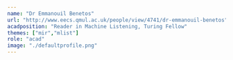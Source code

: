 ```yaml
---
name: "Dr Emmanouil Benetos"
url: "http://www.eecs.qmul.ac.uk/people/view/4741/dr-emmanouil-benetos"
acadposition: "Reader in Machine Listening, Turing Fellow"
themes: ["mir","mlist"]
role: "acad"
image: "./defaultprofile.png"
---
```


